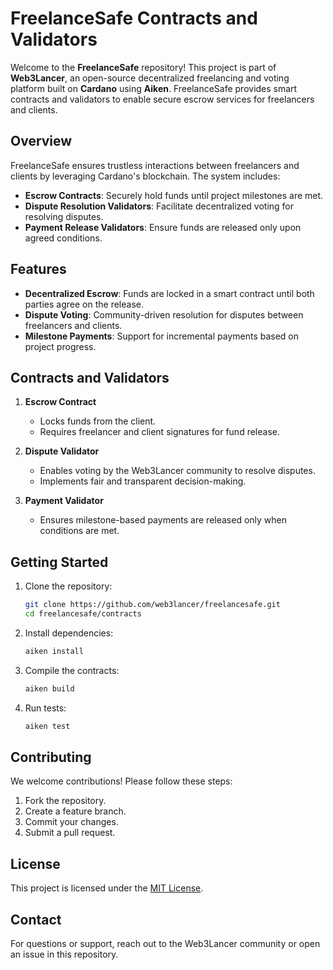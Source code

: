 # FreelanceSafe Contracts and Validators

Welcome to the **FreelanceSafe** repository! This project is part of **Web3Lancer**, an open-source decentralized freelancing and voting platform built on **Cardano** using **Aiken**. FreelanceSafe provides smart contracts and validators to enable secure escrow services for freelancers and clients.

## Overview

FreelanceSafe ensures trustless interactions between freelancers and clients by leveraging Cardano's blockchain. The system includes:

- **Escrow Contracts**: Securely hold funds until project milestones are met.
- **Dispute Resolution Validators**: Facilitate decentralized voting for resolving disputes.
- **Payment Release Validators**: Ensure funds are released only upon agreed conditions.

## Features

- **Decentralized Escrow**: Funds are locked in a smart contract until both parties agree on the release.
- **Dispute Voting**: Community-driven resolution for disputes between freelancers and clients.
- **Milestone Payments**: Support for incremental payments based on project progress.

## Contracts and Validators

1. **Escrow Contract**  
    - Locks funds from the client.  
    - Requires freelancer and client signatures for fund release.  

2. **Dispute Validator**  
    - Enables voting by the Web3Lancer community to resolve disputes.  
    - Implements fair and transparent decision-making.  

3. **Payment Validator**  
    - Ensures milestone-based payments are released only when conditions are met.  

## Getting Started

1. Clone the repository:
    ```bash
    git clone https://github.com/web3lancer/freelancesafe.git
    cd freelancesafe/contracts
    ```

2. Install dependencies:
    ```bash
    aiken install
    ```

3. Compile the contracts:
    ```bash
    aiken build
    ```

4. Run tests:
    ```bash
    aiken test
    ```

## Contributing

We welcome contributions! Please follow these steps:

1. Fork the repository.
2. Create a feature branch.
3. Commit your changes.
4. Submit a pull request.

## License

This project is licensed under the [MIT License](LICENSE).

## Contact

For questions or support, reach out to the Web3Lancer community or open an issue in this repository.
